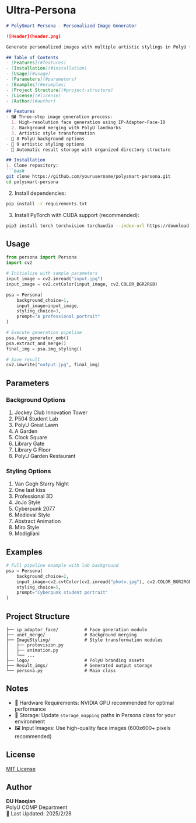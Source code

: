 # Ultra-Persona

```markdown
# PolySmart Persona - Personalized Image Generator

![Header](header.png)

Generate personalized images with multiple artistic stylings in PolyU (Hong Kong Polytechnic University) backgrounds.

## Table of Contents
- [Features](#features)
- [Installation](#installation)
- [Usage](#usage)
- [Parameters](#parameters)
- [Examples](#examples)
- [Project Structure](#project-structure)
- [License](#license)
- [Author](#author)

## Features
- 🖼️ Three-step image generation process:
  1. High-resolution face generation using IP-Adapter-Face-ID
  2. Background merging with PolyU landmarks
  3. Artistic style transformation
- 🏫 8 PolyU background options
- 🎨 9 artistic styling options
- 💾 Automatic result storage with organized directory structure

## Installation
1. Clone repository:
```bash
git clone https://github.com/yourusername/polysmart-persona.git
cd polysmart-persona
```

2. Install dependencies:
```bash
pip install -r requirements.txt
```

3. Install PyTorch with CUDA support (recommended):
```bash
pip3 install torch torchvision torchaudio --index-url https://download.pytorch.org/whl/cu118
```

## Usage
```python
from persona import Persona
import cv2

# Initialize with sample parameters
input_image = cv2.imread("input.jpg")
input_image = cv2.cvtColor(input_image, cv2.COLOR_BGR2RGB)

psa = Persona(
    background_choice=1,
    input_image=input_image,
    styling_choice=3,
    prompt="A professional portrait"
)

# Execute generation pipeline
psa.face_generator_emb()
psa.extract_and_merge()
final_img = psa.img_styling()

# Save result
cv2.imwrite("output.jpg", final_img)
```

## Parameters
### Background Options
1. Jockey Club Innovation Tower
2. P504 Student Lab
3. PolyU Great Lawn
4. A Garden
5. Clock Square
6. Library Gate
7. Library G Floor
8. PolyU Garden Restaurant

### Styling Options
1. Van Gogh Starry Night
2. One last kiss
3. Professional 3D
4. JoJo Style
5. Cyberpunk 2077
6. Medieval Style
7. Abstract Animation
8. Miro Style
9. Modigliani

## Examples
```python
# Full pipeline example with lab background
psa = Persona(
    background_choice=2,
    input_image=cv2.cvtColor(cv2.imread("photo.jpg"), cv2.COLOR_BGR2RGB),
    styling_choice=5,
    prompt="Cyberpunk student portrait"
)
```

## Project Structure
```
├── ip_adaptor_face/          # Face generation module
├── unet_merge/               # Background merging
├── ImageStyling/             # Style transformation modules
│   ├── protovision.py
│   ├── animation.py
│   └── ...                  
├── logo/                     # PolyU branding assets
├── Result_imgs/              # Generated output storage
└── persona.py                # Main class
```

## Notes
- 🚦 Hardware Requirements: NVIDIA GPU recommended for optimal performance
- 💾 Storage: Update `storage_mapping` paths in Persona class for your environment
- 🖼️ Input Images: Use high-quality face images (600x600+ pixels recommended)

## License
[MIT License](LICENSE)

## Author
**DU Haoqian**  
PolyU COMP Department  
📅 Last Updated: 2025/2/28
```
